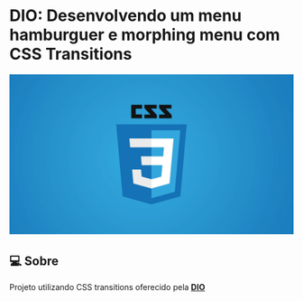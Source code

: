 # DIO: Desenvolvendo um menu hamburguer e morphing menu com CSS Transitions

![Logo do Markdown](./assets/css.png)

## :computer: Sobre

Projeto utilizando CSS transitions oferecido pela <b>[DIO](https://www.dio.me/)</b>